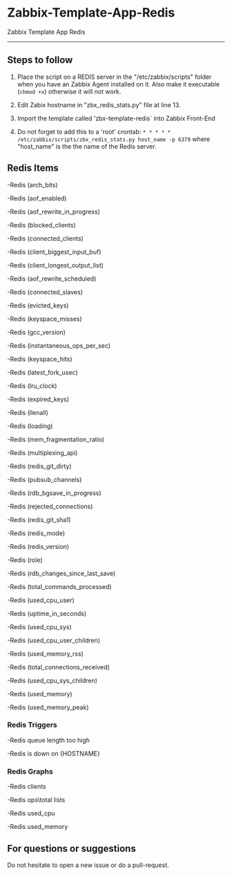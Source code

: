 # Zabbix-Template-App-Redis

Zabbix Template App Redis

***

## Steps to follow

1. Place the script on a REDIS server in the "/etc/zabbix/scripts" folder when you have an Zabbix Agent installed on it. Also make it executable (`chmod +x`) otherwise it will not work.

2. Edit Zabix hostname in "zbx_redis_stats.py" file at line 13.

3. Import the template called 'zbx-template-redis` into Zabbix Front-End

4. Do not forget to add this to a 'root' crontab:  `* * * * * /etc/zabbix/scripts/zbx_redis_stats.py host_name -p 6379` where "host_name" is the the name of the Redis server.

## Redis Items

-Redis (arch_bits)

-Redis (aof_enabled)

-Redis (aof_rewrite_in_progress)

-Redis (blocked_clients)

-Redis (connected_clients)

-Redis (client_biggest_input_buf)

-Redis (client_longest_output_list)

-Redis (aof_rewrite_scheduled)

-Redis (connected_slaves)

-Redis (evicted_keys)

-Redis (keyspace_misses)

-Redis (gcc_version)

-Redis (instantaneous_ops_per_sec)

-Redis (keyspace_hits)

-Redis (latest_fork_usec)

-Redis (lru_clock)

-Redis (expired_keys)

-Redis (llenall)

-Redis (loading)

-Redis (mem_fragmentation_ratio)

-Redis (multiplexing_api)

-Redis (redis_git_dirty)

-Redis (pubsub_channels)

-Redis (rdb_bgsave_in_progress)

-Redis (rejected_connections)

-Redis (redis_git_sha1)

-Redis (redis_mode)

-Redis (redis_version)

-Redis (role)

-Redis (rdb_changes_since_last_save)

-Redis (total_commands_processed)

-Redis (used_cpu_user)

-Redis (uptime_in_seconds)

-Redis (used_cpu_sys)

-Redis (used_cpu_user_children)

-Redis (used_memory_rss)

-Redis (total_connections_received)

-Redis (used_cpu_sys_children)

-Redis (used_memory)

-Redis (used_memory_peak)

### Redis Triggers

-Redis queue length too high

-Redis is down on {HOSTNAME}

### Redis Graphs

-Redis clients

-Redis ops\total lists

-Redis used_cpu

-Redis used_memory

## For questions or suggestions

Do not hesitate to open a new issue or do a pull-request.